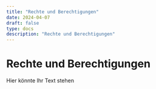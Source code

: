 ```yaml
---
title: "Rechte und Berechtigungen"
date: 2024-04-07
draft: false
type: docs
description: "Rechte und Berechtigungen"
---
```


# Rechte und Berechtigungen

Hier könnte Ihr Text stehen